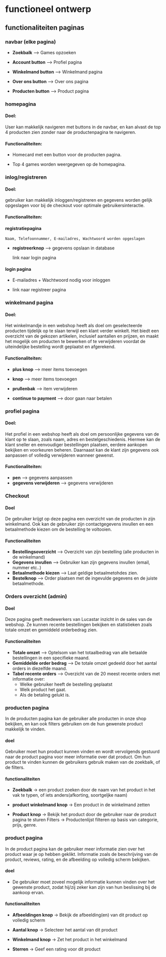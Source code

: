 # functioneel ontwerp

## functionaliteiten paginas

### navbar (elke pagina)

- **Zoekbalk**        --> Games opzoeken

- **Account button**    --> Profiel pagina

- **Winkelmand button** --> Winkelmand pagina

- **Over ons button**   --> Over ons pagina

- **Producten button**  --> Product pagina

### homepagina

#### Doel: 

User kan makkelijk navigeren met buttons in de navbar, en kan alvast de top 4 producten zien zonder naar de productenpagina te navigeren.

#### Functionaliteiten:

- Homecard met een button voor de producten pagina.

- Top 4 games worden weergegeven op de homepagina.

### inlog/registreren

#### Doel:

gebruiker kan makkelijk inloggen/registreren en gegevens worden gelijk opgeslagen voor bij de checkout voor optimale gebruikersinteractie.

#### Functionaliteiten:

#### registratiepagina

    Naam, Telefoonnummer, E-mailadres, Wachtwoord worden opgeslagen

- **registreerknop** --> gegevens opslaan in database

    link naar login pagina

#### login pagina

- E-mailadres + Wachtwoord nodig voor inloggen

- link naar registreer pagina


### winkelmand pagina

#### Doel:

Het winkelmandje in een webshop heeft als doel om geselecteerde producten tijdelijk op te slaan terwijl een klant verder winkelt. Het biedt een overzicht van de gekozen artikelen, inclusief aantallen en prijzen, en maakt het mogelijk om producten te bewerken of te verwijderen voordat de uiteindelijke bestelling wordt geplaatst en afgerekend.

#### Functionaliteiten:

- **plus knop** --> meer items toevoegen

- **knop** --> meer items toevoegen

- **prullenbak** --> item verwijderen

- **continue to payment** --> door gaan naar betalen

### profiel pagina

#### Doel:

Het profiel in een webshop heeft als doel om persoonlijke gegevens van de klant op te slaan, zoals naam, adres en bestelgeschiedenis. Hiermee kan de klant sneller en eenvoudiger bestellingen plaatsen, eerdere aankopen bekijken en voorkeuren beheren. Daarnaast kan de klant zijn gegevens ook aanpassen of volledig verwijderen wanneer gewenst.

#### Functionaliteiten:

- **pen** --> gegevens aanpassen 
- **gegevens verwijderen** --> gegevens verwijderen


### Checkout

#### Doel
De gebruiker krijgt op deze pagina een overzicht van de producten in zijn winkelmand. Ook kan de gebruiker zijn contactgegevens invullen en een betaalmethode kiezen om de bestelling te voltooien.

#### Functionaliteiten
- **Bestellingsoverzicht** --> Overzicht van zijn bestelling (alle producten in de winkelmand)
- **Gegevens invullen** --> Gebruiker kan zijn gegevens invullen (email, nummer etc..)
- **Betaalmethode kiezen** --> Laat geldige betaalmetohdes zien.
- **Bestelknop** --> Order plaatsen met de ingevulde gegevens en de juiste betaalmethode.

### Orders overzicht (admin)

#### Doel
Deze pagina geeft medewerkers van Lucastar inzicht in de sales van de webshop. Ze kunnen recente bestellingen bekijken en statistieken zoals totale omzet en gemiddeld orderbedrag zien.

#### Functionaliteiten
- **Totale omzet** --> Optelsom van het totaalbedrag van alle betaalde bestellingen in een specifieke maand.
- **Gemiddelde order bedrag** --> De totale omzet gedeeld door het aantal orders in diezelfde maand.
- **Tabel recente orders** --> Overzicht van de 20 meest recente orders met informatie over:
    - Welke gebruiker heeft de bestelling geplaatst
    - Welk product het gaat.
    - Als de betaling gelukt is.

### producten pagina
In de producten pagina kan de gebruiker alle producten in onze shop bekijken, en kan ook filters gebruiken om
de hun gewenste product makkelijk te vinden.

#### doel

Gebruiker moet hun product kunnen vinden en wordt vervolgends gestuurd naar de product pagina voor meer
informatie over dat product. Om hun product te vinden kunnen de gebruikers gebruik maken van de zoekbalk, of
de filters.

#### functionaliteiten

- **Zoekbalk** -> een product zoeken door de naam van het product in het vak te typen, of iets anders(afkorting,
soortgeljke naam)

- **product winkelmand knop** -> Een product in de winkelmand zetten

- **Product knop** -> Bekijk het product door de gebruiker naar de product pagina te sturen
Filters -> Productenlijst filteren op basis van categorie, prijs, genre.

### product pagina
In de product pagina kan de gebruiker meer informatie zien over het product waar je op hebben geklikt.
Informatie zoals de beschrijving van de product, reviews, rating, en de afbeelding op volledig scherm
bekijken.



#### doel

- De gebruiker moet zoveel mogelijk informatie kunnen vinden over het gewenste product, zodat hij/zij zeker kan
zijn van hun beslissing bij de aankoop ervan.

#### functionaliteiten

- **Afbeeldingen knop** -> Bekijk de afbeelding(en) van dit product op volledig scherm

- **Aantal knop** -> Selecteer het aantal van dit product
- **Winkelmand knop** -> Zet het product in het winkelmand
- **Sterren** -> Geef een rating voor dit product
